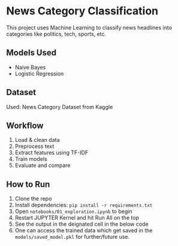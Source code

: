 # News Category Classification

This project uses Machine Learning to classify news headlines into categories like politics, tech, sports, etc.

##  Models Used
- Naive Bayes
- Logistic Regression

## Dataset
Used: News Category Dataset from Kaggle

##  Workflow
1. Load & clean data
2. Preprocess text
3. Extract features using TF-IDF
4. Train models
5. Evaluate and compare

## How to Run
1. Clone the repo
2. Install dependencies: `pip install -r requirements.txt`
3. Open `notebooks/01_exploration.ipynb` to begin
4. Restart JUPYTER Kernel and hit Run All on the top
5. See the output in the deignated cell in the below code
6. One can access the trained data which get saved in the `models/saved_model.pkl` for further/future use.
